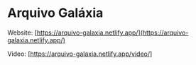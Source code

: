 # Arquivo Galáxia

Website: [https://arquivo-galaxia.netlify.app/](https://arquivo-galaxia.netlify.app/)

Video: [https://arquivo-galaxia.netlify.app/video/]
